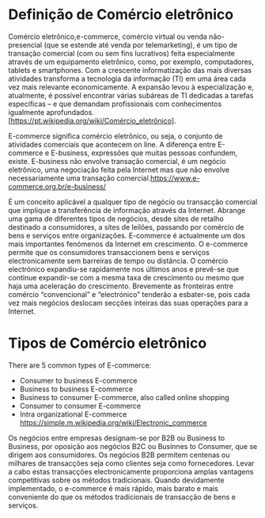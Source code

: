 # Definição de Comércio eletrônico
Comércio eletrônico,e-commerce, comércio virtual ou venda não-presencial (que se estende até venda por telemarketing), é um tipo de transação comercial (com ou sem fins lucrativos) feita especialmente através de um equipamento eletrônico, como, por exemplo, computadores, tablets e smartphones. Com a crescente informatização das mais diversas atividades transforma a tecnologia da informação (TI) em uma área cada vez mais relevante economicamente. A expansão levou à especialização e, atualmente, é possível encontrar várias subáreas de TI dedicadas a tarefas específicas – e que demandam profissionais com conhecimentos igualmente aprofundados. [https://pt.wikipedia.org/wiki/Comércio_eletrônico].

E-commerce significa comércio eletrônico, ou seja, o conjunto de atividades comerciais que acontecem on line. A diferença entre E-commerce e E-business, expressões que muitas pessoas confundem, existe. E-business não envolve transação comercial, é um negócio eletrônico, uma negociação feita pela Internet mas que não envolve necessariamente uma transação comercial.https://www.e-commerce.org.br/e-business/

É um conceito aplicável a qualquer tipo de negócio ou transacção comercial que implique a transferência de informação através da Internet. Abrange uma gama de diferentes tipos de negócios, desde sites de retalho destinado a consumidores, a sites de leilões, passando por comércio de bens e serviços entre organizações.
E-commerce é actualmente um dos mais importantes fenómenos da Internet em crescimento.
O e-commerce permite que os consumidores transaccionem bens e serviços electronicamente sem barreiras de tempo ou distância. O comércio electrónico expandiu-se rapidamente nos últimos anos e prevê-se que continue expandir-se com a mesma taxa de crescimento ou mesmo que haja uma aceleração do crescimento. Brevemente as fronteiras entre comércio “convencional” e “electrónico” tenderão a esbater-se, pois cada vez mais negócios deslocam secções inteiras das suas operações para a Internet.

# Tipos de Comércio eletrônico

There are 5 common types of E-commerce:
* Consumer to business E-commerce
* Business to business E-commerce
* Business to consumer E-commerce, also called online shopping
* Consumer to consumer E-commerce
* Intra organizational E-commerce 
https://simple.m.wikipedia.org/wiki/Electronic_commerce

Os negócios entre empresas designam-se por B2B ou Business to Business, por oposição aos negócios B2C ou Businnes to Consumer, que se dirigem aos consumidores.
Os negócios B2B permitem centenas ou milhares de transacções seja como clientes seja como fornecedores. Levar a cabo estas transacções electronicamente proporciona amplas vantagens competitivas sobre os métodos tradicionais. Quando devidamente implementado, o e-commerce é mais rápido, mais barato e mais conveniente do que os métodos tradicionais de transacção de bens e serviços.



